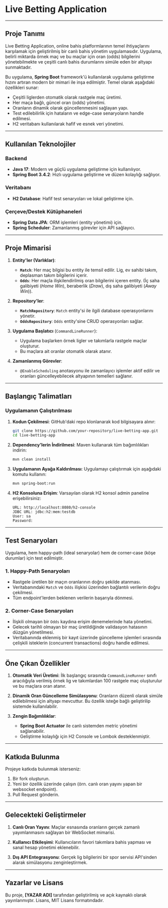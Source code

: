 # Live Betting Application

---

## Proje Tanımı

Live Betting Application, online bahis platformlarının temel ihtiyaçlarını karşılamak için geliştirilmiş bir canlı bahis yönetim uygulamasıdır. Uygulama, belirli miktarda örnek maç ve bu maçlar için oran (odds) bilgilerini yönetebilmekte ve çeşitli canlı bahis durumlarını simüle eden bir altyapı sunmaktadır.

Bu uygulama, **Spring Boot** framework'ü kullanılarak uygulama geliştirme hızını artıran modern bir mimari ile inşa edilmiştir. Temel olarak aşağıdaki özellikleri sunar:

- Çeşitli liglerden otomatik olarak rastgele maç üretimi.
- Her maça bağlı, güncel oran (odds) yönetimi.
- Oranların dinamik olarak güncellenmesini sağlayan yapı.
- Test edilebilirlik için hataların ve edge-case senaryoların handle edilmesi.
- H2 veritabanı kullanılarak hafif ve esnek veri yönetimi.

---

## Kullanılan Teknolojiler

### Backend
- **Java 17**: Modern ve güçlü uygulama geliştirme için kullanılıyor.
- **Spring Boot 3.4.2**: Hızlı uygulama geliştirme ve düzen kolaylığı sağlıyor.

### Veritabanı
- **H2 Database**: Hafif test senaryoları ve lokal geliştirme için.

### Çerçeve/Destek Kütüphaneleri
- **Spring Data JPA**: ORM işlemleri (entity yönetimi) için.
- **Spring Scheduler**: Zamanlanmış görevler için API sağlayıcı.

---

## Proje Mimarisi

1. **Entity'ler (Varlıklar)**:
    - **`Match`**: Her maç bilgisi bu entity ile temsil edilir. Lig, ev sahibi takım, deplasman takım bilgilerini içerir.
    - **`Odds`**: Her maçla ilişkilendirilmiş oran bilgilerini içeren entity. (İç saha galibiyeti (_Home Win_), beraberlik (_Draw_), dış saha galibiyeti (_Away Win_)).

2. **Repository'ler**:
    - **`MatchRepository`**: `Match` entity'si ile ilgili database operasyonlarını yönetir.
    - **`OddsRepository`**: `Odds` entity'sine CRUD operasyonları sağlar.

3. **Uygulama Başlatıcı** (`CommandLineRunner`):
    - Uygulama başlarken örnek ligler ve takımlarla rastgele maçlar oluşturur.
    - Bu maçlara ait oranlar otomatik olarak atanır.

4. **Zamanlanmış Görevler**:
    - `@EnableScheduling` anotasyonu ile zamanlayıcı işlemler aktif edilir ve oranları güncelleyebilecek altyapının temelleri sağlanır.

---

## Başlangıç Talimatları

### Uygulamanın Çalıştırılması

1. **Kodun Çekilmesi**:
   GitHub'daki repo klonlanarak kod bilgisayara alınır:
   ```bash
   git clone https://github.com/your-repository/live-betting-app.git
   cd live-betting-app
   ```

2. **Dependency'lerin İndirilmesi**:
   Maven kullanarak tüm bağımlılıkları indirin:
   ```bash
   mvn clean install
   ```

3. **Uygulamanın Ayağa Kaldırılması**:
   Uygulamayı çalıştırmak için aşağıdaki komutu kullanın:
   ```bash
   mvn spring-boot:run
   ```

4. **H2 Konsoluna Erişim**:
   Varsayılan olarak H2 konsol admin paneline erişebilirsiniz:
   ```text
   URL: http://localhost:8080/h2-console
   JDBC URL: jdbc:h2:mem:testdb
   User: sa
   Password: 
   ```

---

## Test Senaryoları

Uygulama, hem happy-path (ideal senaryolar) hem de corner-case (köşe durumlar) için test edilmiştir.

### 1. Happy-Path Senaryoları
- Rastgele üretilen bir maçın oranlarının doğru şekilde atanması.
- Veritabanındaki `Match` ve `Odds` ilişkisi üzerinden bağlantılı verilerin doğru çekilmesi.
- Tüm endpoint'lerden beklenen verilerin başarıyla dönmesi.

### 2. Corner-Case Senaryoları
- İlişkili olmayan bir `Odds` kaydına erişim denemelerinde hata yönetimi.
- Gelecek tarihli olmayan bir maç üretildiğinde validasyon hatasının düzgün yönetilmesi.
- Veritabanında eklenmiş bir kayıt üzerinde güncelleme işlemleri sırasında çelişkili isteklerin (concurrent transactions) doğru handle edilmesi.

---

## Öne Çıkan Özellikler

1. **Otomatik Veri Üretimi**:
   İlk başlangıç sırasında `CommandLineRunner` sınıfı aracılığıyla verilmiş örnek lig ve takımlardan 100 rastgele maç oluşturulur ve bu maçlara oran atanır.

2. **Dinamik Oran Güncelleme Simülasyonu**:
   Oranların düzenli olarak simüle edilebilmesi için altyapı mevcuttur. Bu özellik isteğe bağlı geliştirilip sistemde kullanılabilir.

3. **Zengin Bağımlılıklar**:
    - **Spring Boot Actuator** ile canlı sistemden metric yönetimi sağlanabilir.
    - Geliştirme kolaylığı için H2 Console ve Lombok desteklenmiştir.

---

## Katkıda Bulunma

Projeye katkıda bulunmak isterseniz:
1. Bir fork oluşturun.
2. Yeni bir özellik üzerinde çalışın (örn. canlı oran yayını yapan bir websocket endpoint).
3. Pull Request gönderin.

---

## Gelecekteki Geliştirmeler

1. **Canlı Oran Yayını**:
   Maçlar esnasında oranların gerçek zamanlı yayımlanmasını sağlayan bir WebSocket mimarisi.

2. **Kullanıcı Etkileşimi**:
   Kullanıcıların favori takımlara bahis yapması ve sanal hesap yönetimi eklenebilir.

3. **Dış API Entegrasyonu**:
   Gerçek lig bilgilerini bir spor servisi API'sinden alarak simülasyonu zenginleştirmek.

---

## Yazarlar ve Lisans

Bu proje, **[YAZAR ADI]** tarafından geliştirilmiş ve açık kaynaklı olarak yayınlanmıştır. Lisans, MIT Lisans formatındadır.